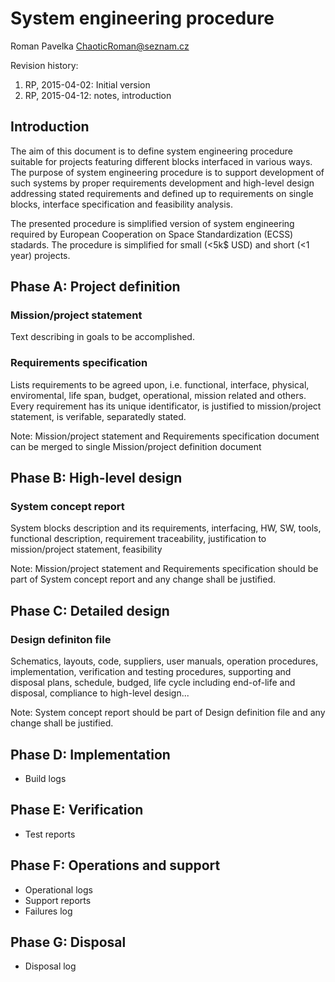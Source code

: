 System engineering procedure
============================
Roman Pavelka <ChaoticRoman@seznam.cz>

Revision history:

1. RP, 2015-04-02: Initial version
2. RP, 2015-04-12: notes, introduction

Introduction
------------
The aim of this document is to define system engineering procedure suitable
for projects featuring different blocks interfaced in various ways.
The purpose of system engineering procedure is to support development of such
systems by proper requirements development and high-level design addressing
stated requirements and defined up to requirements on single blocks, interface
specification and feasibility analysis.

The presented procedure is simplified version of system engineering required
by European Cooperation on Space Standardization (ECSS) stadards. The procedure
is simplified for small (<5k$ USD) and short (<1 year) projects.

Phase A: Project definition
---------------------------

### Mission/project statement

Text describing in goals to be accomplished.

### Requirements specification

Lists requirements to be agreed upon, i.e. functional, interface, physical,
enviromental, life span, budget, operational, mission related and others.
Every requirement has its unique identificator, is justified to mission/project
statement, is verifable, separatedly stated.

Note: Mission/project statement and Requirements specification document
can be merged to single Mission/project definition document

Phase B: High-level design
--------------------------

### System concept report

System blocks description and its requirements, interfacing, HW, SW,
tools, functional description, requirement traceability, justification
to mission/project statement, feasibility

Note: Mission/project statement and Requirements specification should
be part of System concept report and any change shall be justified.

Phase C: Detailed design
------------------------

### Design definiton file

Schematics, layouts, code, suppliers, user manuals, operation procedures,
implementation, verification and testing procedures, supporting and disposal
plans, schedule, budged, life cycle including end-of-life and disposal,
compliance to high-level design...

Note: System concept report should be part of Design definition file and
any change shall be justified.

Phase D: Implementation
-----------------------

- Build logs

Phase E: Verification
---------------------
- Test reports

Phase F: Operations and support
-------------------------------

- Operational logs
- Support reports
- Failures log

Phase G: Disposal
-----------------

- Disposal log

